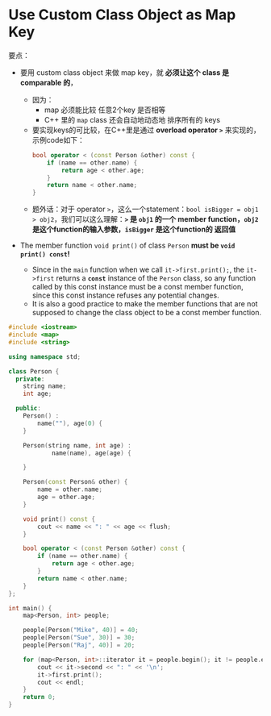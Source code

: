 # Use Custom Class Object as Map Key

要点：
* 要用 custom class object 来做 map key，就 **必须让这个 class 是 comparable 的**，
  * 因为：
    * map 必须能比较 任意2个key 是否相等
    * C++ 里的 `map` class 还会自动地动态地 排序所有的 keys
  * 要实现keys的可比较，在C++里是通过 **overload operator `>`** 来实现的，示例code如下：
    ```cpp
    bool operator < (const Person &other) const {
        if (name == other.name) {
            return age < other.age;
        }
        return name < other.name;
    }
    ```
  * 题外话：对于 operator `>`，这么一个statement：`bool isBigger = obj1 > obj2`，我们可以这么理解：**`>` 是 `obj1` 的一个 member function，`obj2` 是这个function的输入参数，`isBigger` 是这个function的 返回值**

* The member function `void print()` of class `Person` **must be `void print() const`!**
  * Since in the `main` function when we call `it->first.print();`, the `it->first` returns a **`const`** instance of the `Person` class, so any function called by this const instance must be a const member function, since this const instance refuses any potential changes.
  * It is also a good practice to make the member functions that are not supposed to change the class object to be a const member function.

```cpp
#include <iostream>
#include <map>
#include <string>

using namespace std;

class Person {
  private:
    string name;
    int age;

  public:
    Person() :
        name(""), age(0) {
    }

	Person(string name, int age) :
			name(name), age(age) {

	}

	Person(const Person& other) {
		name = other.name;
		age = other.age;
	}

	void print() const {
		cout << name << ": " << age << flush;
	}

    bool operator < (const Person &other) const {
        if (name == other.name) {
            return age < other.age;
        }
        return name < other.name;
    }
};

int main() {
    map<Person, int> people;

    people[Person("Mike", 40)] = 40;
    people[Person("Sue", 30)] = 30;
    people[Person("Raj", 40)] = 20;

    for (map<Person, int>::iterator it = people.begin(); it != people.end(); it++) {
        cout << it->second << ": " << '\n';
        it->first.print();
        cout << endl;
    }
    return 0;
}
```
  
